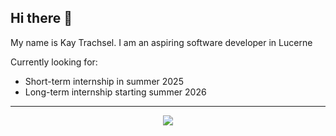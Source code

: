 ## Hi there 👋

My name is Kay Trachsel. 
I am an aspiring software developer in Lucerne

Currently looking for:
- Short-term internship in summer 2025  
- Long-term internship starting summer 2026


---

<p align="center">
  <img src="https://github-readme-stats.vercel.app/api/top-langs/?username=KayTrachsel&layout=compact&theme=shadow_blue&hide_border=true" />
</p>
